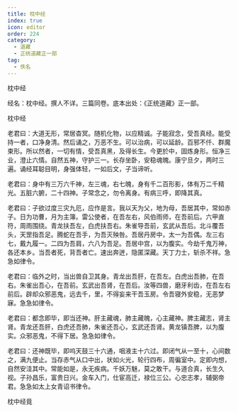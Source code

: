 ```yaml
---
title: 枕中经
index: true
icon: editor
order: 224
category:
  - 道藏
  - 正统道藏正一部
tag:
  - 佚名
---
```


枕中经  

经名：枕中经。撰人不详。三篇同卷。底本出处：《正统道藏》正一部。  

枕中经  

老君曰：大道无形，常居杳冥。随机化物，以应精诚。子能寂念，受吾真经。能受持一者，口净身清。然后诵之，万恶不生。可以治病，可以延龄。百邪不仟、群魔束形。所以然者，一切有情，受吾真黑，及得长生。今更於中，固炼身形。恒净三业，澄止六情。自然五神，守护三一。长存坐卧，安稳魂魄。康宁旦夕，两时三遍。诵经耳聪目明，身强体轻，一如后文，子当谛听。  

老君曰：身中有三万六千神，左三魂，右七魄，身有千二百形影，体有万二千精光。五脏六腑，二十四神。子常念之，勿令离身。有病三呼，即降其真。  

老君曰：子欲过度三灾九厄，应作是言。我以天为父，地为母，吾居其中，常如赤子。日为功曹，月为主簿。雷公使者，在吾左右，风伯雨师，在吾前后。六甲直符，周雨围绕。青龙扶吾左，白虎扶吾右。朱雀导吾前，玄武从吾后。北斗覆吾头，天罡指吾足。腾蛇在吾手，为吾灭殃咎。吾居丹房中，太一为吾偶。左三右七，戴九履一。二四为吾肩，六八为吾足。吾居中宫，以为腹实。今劫千鬼万神，各还本乡。当吾者死，背吾者亡。速出奔迸，隐匿深藏。天丁力士，斩杀不祥。急急如律令。  

老君曰：临外之时，当出兽自卫其身。青龙出吾肝，在吾左。白虎出吾肺，在吾右。朱雀出吾心，在吾前。玄武出吾肾，在吾后。汝等四兽，磨牙利齿，在吾左右前后。辟却众邪恶鬼，远去千，里，不得妄来干吾玉房。令吾寝外安稳，无恶梦寐。急急如律令。  

老君曰：都念即毕，即当还神。肝主藏魂，肺主藏魄，心主藏神。脾主藏志，肾主肾。青龙还吾肝，白虎还吾肺，朱雀还吾心，玄武还吾肾。黄龙镇吾脾，以为腹实。众邪恶鬼，不得下居。急急如律令。  

老君曰：还神既毕，即呜天鼓三十六通，咽液主十六过。即闭气从一至十，心间数之，满九便止。当存赤气从口中出，状如火光，轮行四布，周徧室中。定即内想，自然安洼其中。常能如是，永无疾病。千妖万魅，莫之敢干。与道合真，长生久视。子孙昌乐，富贵日兴。金车入门，仕宦高迁，禄位三公。心忠志孝，辅弼帝君。急急如太上女青诏书律令。  

枕中经竟  
